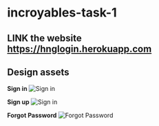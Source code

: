 # incroyables-task-1

## LINK the website https://hnglogin.herokuapp.com

## Design assets
  **Sign in**
  ![Sign in](https://user-images.githubusercontent.com/29522778/65233204-5c66ca00-daca-11e9-80fd-91571037ce3c.png)
  
  **Sign up**
  ![Sign in](https://user-images.githubusercontent.com/29522778/65233205-5cff6080-daca-11e9-83c5-5f20a282c2de.png)
  
  **Forgot Password**
  ![Forgot Password](https://user-images.githubusercontent.com/29522778/65233207-5d97f700-daca-11e9-81c1-f73e91bbb631.png)
